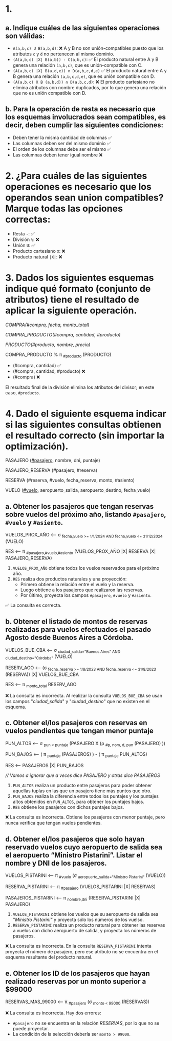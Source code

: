 # 1.

## a. Indique cuáles de las siguientes operaciones son válidas:
* `A(a,b,c) U B(a,b,d)`: ❌ A y B no son unión-compatibles puesto que los atributos `c` y `d` no pertenecen al mismo dominio.
* `(A(a,b,c) |X| B(a,b)) - C(a,b,c)`: ✅ El producto natural entre A y B genera una relación `(a,b,c)`, que es unión-compatible con C.
* `(A(a,b,c) |X| B(a,d,e)) ∩ D(a,b,c,d,e)` ✅ El producto natural entre A y B genera una relación `(a,b,c,d,e)`, que es unión compatible con D.
* `(A(a,b,c) X B (a,b,d)) ∩ D(a,b,c,d)`: ❌ El producto cartesiano no elimina atributos con nombre duplicados, por lo que genera una relación que no es unión compatible con D.

## b. Para la operación de resta es necesario que los esquemas involucrados sean compatibles, es decir, deben cumplir las siguientes condiciones:
* Deben tener la misma cantidad de columnas ✅
* Las columnas deben ser del mismo dominio ✅
* El orden de los columnas debe ser el mismo ✅
* Las columnas deben tener igual nombre ❌

# 2. ¿Para cuáles de las siguientes operaciones es necesario que los operandos sean union compatibles? Marque todas las opciones correctas:
* Resta `-`: ✅
* División `%`: ❌
* Unión `U`: ✅
* Producto cartesiano `X`: ❌
* Producto natural `|X|`: ❌

# 3. Dados los siguientes esquemas indique qué formato (conjunto de atributos) tiene el resultado de aplicar la siguiente operación.

*COMPRA(#compra, fecha, monto_total)*

*COMPRA_PRODUCTO(#compra, cantidad, #producto)*

*PRODUCTO(#producto, nombre, precio)*


COMPRA_PRODUCTO % π <sub>#producto</sub> (PRODUCTO)

* (#compra, cantidad) ✅
* (#compra, cantidad, #producto) ❌
* (#compra) ❌

El resultado final de la división elimina los atributos del divisor; en este caso, `#producto`.

# 4. Dado el siguiente esquema indicar si las siguientes consultas obtienen el resultado correcto (sin importar la optimización).

PASAJERO (<ins>#pasajero</ins>, nombre, dni, puntaje)

PASAJERO_RESERVA (</ins>#pasajero, #reserva</ins>)

RESERVA (</ins>#reserva</ins>, #vuelo, fecha_reserva, monto, #asiento)

VUELO (<ins>#vuelo</ins>, aeropuerto_salida, aeropuerto_destino, fecha_vuelo)

## a. Obtener los pasajeros que tengan reservas sobre vuelos del próximo año, listando `#pasajero`, `#vuelo` y `#asiento`.

VUELOS_PROX_AÑO <— σ <sub>fecha_vuelo >= 1/1/2024 AND fecha_vuelo <= 31/12/2024</sub> (VUELO)

RES <— π <sub>#pasajero,#vuelo,#asiento</sub> (VUELOS_PROX_AÑO |X| RESERVA |X| PASAJERO_RESERVA)

1. `VUELOS_PROX_AÑO` obtiene todos los vuelos reservados para el próximo año.
2. `RES` realiza dos productos naturales y una proyección:
    * Primero obtiene la relación entre el vuelo y la reserva.
    * Luego obtiene a los pasajeros que realizaron las reservas.
    * Por último, proyecta los campos `#pasajero`, `#vuelo` y `#asiento`.

✅ La consulta es correcta.

## b. Obtener el listado de montos de reservas realizadas para vuelos efectuados el pasado Agosto desde Buenos Aires a Córdoba.

VUELOS_BUE_CBA <— σ <sub>ciudad_salida="Buenos Aires" AND ciudad_destino="Córdoba"</sub> (VUELO)

RESERV_AGO <— (σ <sub>fecha_reserva >= 1/8/2023 AND fecha_reserva <= 31/8/2023</sub> (RESERVA)) |X| VUELOS_BUE_CBA

RES <— π <sub>monto_total</sub> RESERV_AGO

❌ La consulta es incorrecta. Al realizar la consulta `VUELOS_BUE_CBA` se usan los campos "*ciudad_salida*" y "*ciudad_destino*" que no existen en el esquema.

## c. Obtener el/los pasajeros con reservas en vuelos pendientes que tengan menor puntaje

PUN_ALTOS <— σ <sub>pun < puntaje</sub> (PASAJERO X (ρ <sub>#p, nom, d, pun</sub> (PASAJERO) ))

PUN_BAJOS <— ( π <sub>puntaje</sub> (PASAJEROS) ) - ( π <sub>puntaje</sub> PUN_ALTOS)

RES <— PASAJEROS |X| PUN_BAJOS

*// Vamos a ignorar que a veces dice PASAJERO y otras dice PASAJEROS*

1. `PUN_ALTOS` realiza un producto entre pasajeros para poder obtener aquellas tuplas en las que un pasajero tiene más puntos que otro.
2. `PUN_BAJOS` realiza la diferencia entre todos los puntajes y los puntajes altos obtenidos en `PUN_ALTOS`, para obtener los puntajes bajos.
3. `RES` obtiene los pasajeros con dichos puntajes bajos.

❌ La consulta es incorrecta. Obtiene los pasajeros con menor puntaje, pero nunca verifica que tengan vuelos pendientes.

## d.  Obtener el/los pasajeros que solo hayan reservado vuelos cuyo aeropuerto de salida sea el aeropuerto “Ministro Pistarini”. Listar el nombre y DNI de los pasajeros.

VUELOS_PISTARINI <— π <sub>#vuelo</sub> (σ <sub>aeropuerto_salida="Ministro Pistarini"</sub> (VUELO))

RESERVA_PISTARINI <— π <sub>#pasajero</sub> (VUELOS_PISTARINI |X| RESERVAS)

PASAJEROS_PISTARINI <— π <sub>nombre,dni</sub> (RESERVA_PISTARINI |X| PASAJERO)

1. `VUELOS_PISTARINI` obtiene los vuelos que su aeropuerto de salida sea "*Ministro Pistarini"* y proyecta sólo los números de los vuelso.
2. `RESERVA_PISTARINI` realiza un producto natural para obtener las reservas a vuelos con dicho aeropuerto de salida, y proyecta los números de pasajeros.

❌ La consulta es incorrecta. En la consulta `RESERVA_PISTARINI` intenta proyecta el número de pasajero, pero ese atributo no se encuentra en el esquema resultante del producto natural.

## e. Obtener los ID de los pasajeros que hayan realizado reservas por un monto superior a $99000

RESERVAS_MAS_99000 <— π <sub>#pasajero</sub> (σ <sub>monto < 99000</sub> (RESERVAS))

❌ La consulta es incorrecta. Hay dos errores:
* `#pasajero` no se encuentra en la relación *RESERVAS*, por lo que no se puede proyectar.
* La condición de la selección debería ser `monto > 99000`.